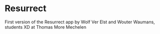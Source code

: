 # Resurrect
First version of the Resurrect app by Wolf Ver Elst and Wouter Waumans, students XD at Thomas More Mechelen
